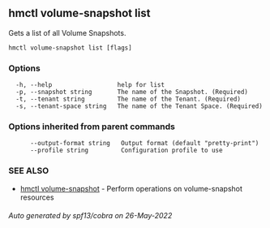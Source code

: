 ## hmctl volume-snapshot list

Gets a list of all Volume Snapshots.

```
hmctl volume-snapshot list [flags]
```

### Options

```
  -h, --help                  help for list
  -p, --snapshot string       The name of the Snapshot. (Required)
  -t, --tenant string         The name of the Tenant. (Required)
  -s, --tenant-space string   The name of the Tenant Space. (Required)
```

### Options inherited from parent commands

```
      --output-format string   Output format (default "pretty-print")
      --profile string         Configuration profile to use
```

### SEE ALSO

* [hmctl volume-snapshot](hmctl_volume-snapshot.md)	 - Perform operations on volume-snapshot resources

###### Auto generated by spf13/cobra on 26-May-2022
